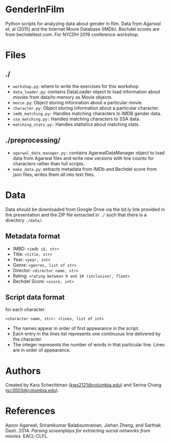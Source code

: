 # GenderInFilm
Python scripts for analyzing data about gender in film. Data from Agarwal et. al (2015) and the Internet Movie Database (IMDb). Bechdel scores are from bechdeltest.com. For NYCDH 2019 conference workshop.

# Files
## ./
- `workshop.py`: where to write the exercises for this workshop
- `data_loader.py`: contains DataLoader object to load information about movies from data/to memory as Movie objects.
- `movie.py`: Object storing information about a particular movie.
- `character.py`: Object storing information about a particular character.
- `imdb_matching.py:` Handles matching characters to IMDB gender data.
- `ssa_matching.py:` Handles matching characters to SSA data.
- `matching_stats.py:` Handles statistics about matching stats.

## ./preprocessing/
- `agarwal_data_manager.py:` contains AgarwalDataManager object to load data from Agarwal files and write new versions with line counts for characters rather than full scripts.
- `make_data.py`: extracts metadata from IMDb and Bechdel score from json files; writes them all into text files.


# Data
Data should be downloaded from Google Drive via the bit.ly link provided in the presentation and the ZIP file extracted in `./` such that there is a directory `./data/`.

## Metadata format
- IMBD: `<imdb id, str>`
- Title: `<title, str>`
- Year: `<year, int>`
- Genre: `<genres, list of str>`
- Director: `<director name, str>`
- Rating: `<rating between 0 and 10 (inclusive), float>`
- Bechdel Score: `<score, int>`

## Script data format

for each character:
```
<character name, str>: <lines, list of int>
```

- The names appear in order of first appearance in the script.
- Each entry in the lines list represents one continuous line delivered by the character.
- The integer represents the number of words in that particular line. Lines are in order of appearance.

# Authors
Created by Kara Schechtman (kws2121@columbia.edu) and Serina Chang (sc3003@columbia.edu).

# References
Apoor Agarwal, Sriramkumar Balabsumranian, Jiehan Zheng, and Sarthak Dash. 2014. *Parsing screenplays for extracting social networks from movies.* EACL-CLFL.
